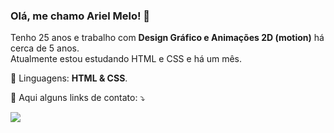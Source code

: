 <h3>Olá, me chamo Ariel Melo! 👋</h3>

<p> 
  Tenho 25 anos e trabalho com <strong>Design Gráfico e Animações 2D (motion)</strong> há cerca de 5 anos.<br>
  Atualmente estou estudando HTML e CSS e há um mês.
</p>

<p>
  🦄 Linguagens: <strong>HTML & CSS</strong>.
</p>

<p>
  💌 Aqui alguns links de contato: ⤵️
</p>

<p>
  <a href="#" alt="Gmail">
  <img src="https://img.shields.io/badge/-Gmail-FF0000?style=flat-square&labelColor=FF0000&logo=gmail&logoColor=white&link=LINK-DO-SEU-EMAIL" /></a>
</p>

